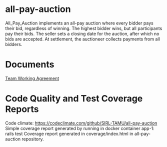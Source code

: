 # all-pay-auction
All_Pay_Auction implements an all-pay auction where every bidder pays their bid, regardless of winning. The highest bidder wins, but all participants pay their bids. The seller sets a closing date for the auction, after which no bids are accepted. At settlement, the auctioneer collects payments from all bidders.

# Documents
[Team Working Agreement](/documentation/TWA.md)

# Code Quality and Test Coverage Reports
Code climate: https://codeclimate.com/github/SIRL-TAMU/all-pay-auction
Simple coverage report generated by running in docker container app-1: rails test 
Coverage report generated in coverage/index.html in all-pay-auction repository.
